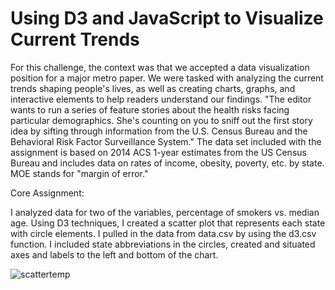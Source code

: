 # Using D3 and JavaScript to Visualize Current Trends

For this challenge, the context was that we accepted a data visualization position for a major metro paper. We were tasked with analyzing the current trends shaping people's lives, as well as creating charts, graphs, and interactive elements to help readers understand our findings.
"The editor wants to run a series of feature stories about the health risks facing particular demographics. She's counting on you to sniff out the first story idea by sifting through information from the U.S. Census Bureau and the Behavioral Risk Factor Surveillance System."
The data set included with the assignment is based on 2014 ACS 1-year estimates from the US Census Bureau and includes data on rates of income, obesity, poverty, etc. by state. MOE stands for "margin of error."

Core Assignment:  

I analyzed data for two of the variables, percentage of smokers vs. median age.
Using D3 techniques, I created a scatter plot that represents each state with circle elements. I pulled in the data from data.csv by using the d3.csv function. 
I included state abbreviations in the circles, created and situated axes and labels to the left and bottom of the chart.

![scattertemp](https://user-images.githubusercontent.com/75215001/131890911-524a7cac-abdd-4b07-a36b-6348b83730e2.png)


